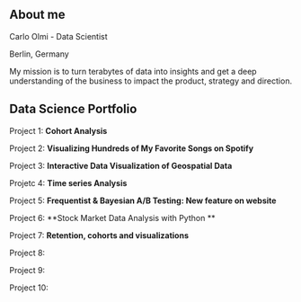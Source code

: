 ## About me
Carlo Olmi - Data Scientist 

Berlin, Germany



My mission is to turn terabytes of data into insights and get a deep understanding of the business to impact the
product, strategy and direction.

## Data Science Portfolio

Project 1: **Cohort Analysis**

Project 2: **Visualizing Hundreds of My Favorite Songs on Spotify**

Project 3: **Interactive Data Visualization of Geospatial Data**

Projetc 4: **Time series Analysis**

Project 5: **Frequentist & Bayesian A/B Testing: New feature on website**

Project 6: **Stock Market Data Analysis with Python **

Project 7: **Retention, cohorts and visualizations**

Project 8:

Project 9:

Project 10:
